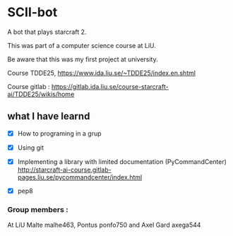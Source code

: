 # SCII-bot

A bot that plays starcraft 2.

This was part of a computer science course at LiU.

Be aware that this was my first project at university.

Course TDDE25, https://www.ida.liu.se/~TDDE25/index.en.shtml

Course gitlab : https://gitlab.ida.liu.se/course-starcraft-ai/TDDE25/wikis/home

## what I have learnd

- [x] How to programing in a grup 
- [x] Using git 
- [x] Implementing a library with limited documentation (PyCommandCenter) http://starcraft-ai-course.gitlab-pages.liu.se/pycommandcenter/index.html
- [x] pep8


### Group members :

At LiU
Malte malhe463, Pontus ponfo750 and Axel Gard axega544
